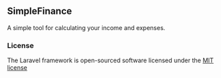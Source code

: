 ## SimpleFinance

A simple tool for calculating your income and expenses.

### License

The Laravel framework is open-sourced software licensed under the [MIT license](http://opensource.org/licenses/MIT)

